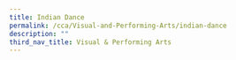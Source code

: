 ```yaml
---
title: Indian Dance
permalink: /cca/Visual-and-Performing-Arts/indian-dance
description: ""
third_nav_title: Visual & Performing Arts
---
```


